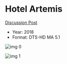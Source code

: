 # Hotel Artemis

[Discussion Post](https://www.avsforum.com/threads/bass-eq-for-filtered-movies.2995212/post-56870606)

* Year: 2018
* Format: DTS-HD MA 5.1

![img 0](https://crustula.files.wordpress.com/2018/06/hotel-artemis0.jpg?w=1038&h=576&crop=1)

![img 1](https://i.imgur.com/s5ozlM7.png)


